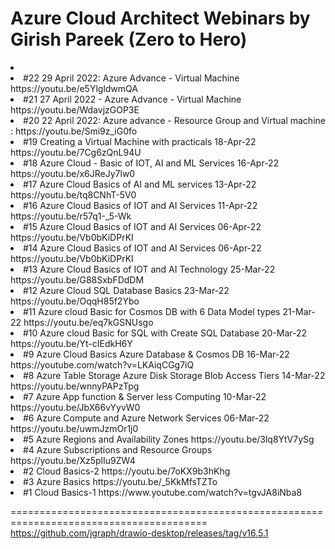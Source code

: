 # Azure Cloud Architect Webinars by Girish Pareek (Zero to Hero)
<li> 
<li> #22 29 April 2022:  Azure Advance - Virtual Machine https://youtu.be/e5YlgldwmQA
<li> #21 27 April 2022 - Azure Advance - Virtual Machine https://youtu.be/WdavjzGOP3E
<li> #20 22 April 2022: Azure advance - Resource Group and Virtual machine : https://youtu.be/Smi9z_iG0fo
<li> #19	Creating a Virtual Machine with practicals	18-Apr-22	https://youtu.be/7Cg6zQnL94U 
<li> #18	Azure Cloud - Basic of IOT, AI and ML Services	16-Apr-22	https://youtu.be/x6JReJy7lw0
<li> #17	Azure Cloud Basics of AI and ML services	13-Apr-22	https://youtu.be/tq8CNhT-5V0
<li> #16	Azure Cloud Basics of IOT and AI Services	11-Apr-22	https://youtu.be/r57q1-_5-Wk
<li> #15	Azure Cloud Basics of IOT and AI Services	06-Apr-22	https://youtu.be/Vb0bKiDPrKI
<li> #14	Azure Cloud Basics of IOT and AI Services	06-Apr-22	https://youtu.be/Vb0bKiDPrKI 
<li> #13	Azure Cloud Basics of IOT and AI Technology	25-Mar-22	https://youtu.be/G88SxbFDdDM
<li> #12	Azure Cloud SQL Database Basics	23-Mar-22	https://youtu.be/OqqH85f2Ybo
<li> #11	Azure cloud Basic for Cosmos DB with 6 Data Model types	21-Mar-22	https://youtu.be/eq7kGSNUsgo
<li> #10	Azure cloud Basic for SQL with Create SQL Database	20-Mar-22	https://youtu.be/Yt-cIEdkH6Y
<li> #9	Azure Cloud Basics Azure Database & Cosmos DB	16-Mar-22	https://youtube.com/watch?v=LKAiqCGg7iQ
<li> #8	Azure Table Storage Azure Disk Storage Blob Access Tiers 	14-Mar-22	https://youtu.be/wnnyPAPzTpg
<li> #7	Azure App function & Server less Computing 	10-Mar-22	https://youtu.be/JbX66vYyvW0
<li> #6	Azure Compute and Azure Network Services 	06-Mar-22	https://youtu.be/uwmJzmOr1j0
<li> #5	Azure Regions and Availability Zones		https://youtu.be/3lq8YtV7ySg
<li> #4	Azure Subscriptions and Resource Groups		https://youtu.be/Xz5plIu9ZW4
<li> #2	Cloud Basics-2		 https://youtu.be/7oKX9b3hKhg
<li> #3	Azure Basics		https://youtu.be/_5KkMfsTZTo
<li> #1	Cloud Basics-1		https://www.youtube.com/watch?v=tgvJA8iNba8





















========================================================================================
https://github.com/jgraph/drawio-desktop/releases/tag/v16.5.1
